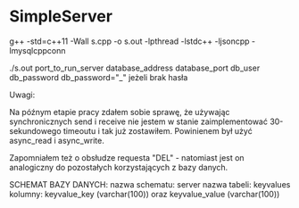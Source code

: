 # SimpleServer

g++ -std=c++11 -Wall s.cpp -o s.out -lpthread -lstdc++ -ljsoncpp -lmysqlcppconn

./s.out port_to_run_server database_address database_port db_user db_password
db_password="_" jeżeli brak hasła

Uwagi:

Na późnym etapie pracy zdałem sobie sprawę, że używając synchronicznych send i receive nie jestem w stanie zaimplementować 30-sekundowego timeoutu i tak już zostawiłem.
Powinienem był użyć async_read i async_write.

Zapomniałem też o obsłudze requesta "DEL" - natomiast jest on analogiczny do pozostałych korzystających z bazy danych.

SCHEMAT BAZY DANYCH:
nazwa schematu: server
nazwa tabeli: keyvalues
kolumny: keyvalue_key (varchar(100)) oraz keyvalue_value (varchar(100))

